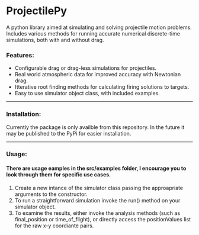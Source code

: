 # ProjectilePy
A python library aimed at simulating and solving projectile motion problems. Includes various methods for running accurate numerical discrete-time simulations, both with and without drag. 

### Features:
* Configurable drag or drag-less simulations for projectiles.
* Real world atmospheric data for improved accuracy with Newtonian drag.
* Itterative root finding methods for calculating firing solutions to targets.
* Easy to use simulator object class, with included examples.

---

### Installation:
Currently the package is only availble from this repository. 
In the future it may be published to the PyPi for easier installation.

---

### Usage:
#### There are usage eamples in the src/examples folder, I encourage you to look through them for specific use cases.
1. Create a new intance of the simulator class passing the approapriate arguments to the constructor.
2. To run a straightforward simulation invoke the run() method on your simulator object.
3. To examine the results, either invoke the analysis methods (such as final_position or time_of_flight), or directly access the positionValues list for the raw x-y coordiante pairs.
